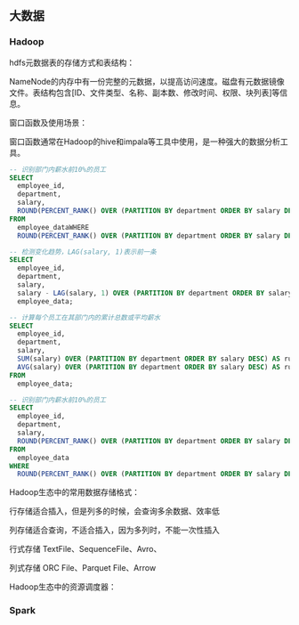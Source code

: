 ## **大数据**

### **Hadoop**

hdfs元数据表的存储方式和表结构：

NameNode的内存中有一份完整的元数据，以提高访问速度。磁盘有元数据镜像文件。表结构包含[ID、文件类型、名称、副本数、修改时间、权限、块列表]等信息。

 

窗口函数及使用场景：

窗口函数通常在Hadoop的hive和impala等工具中使用，是一种强大的数据分析工具。

```sql
-- 识别部门内薪水前10%的员工
SELECT
  employee_id,
  department,
  salary,
  ROUND(PERCENT_RANK() OVER (PARTITION BY department ORDER BY salary DESC), 2) AS salary_percentile
FROM
  employee_dataWHERE
  ROUND(PERCENT_RANK() OVER (PARTITION BY department ORDER BY salary DESC), 2) <= 0.1;
```

```sql
-- 检测变化趋势，LAG(salary, 1)表示前一条
SELECT
  employee_id,
  department,
  salary,
  salary - LAG(salary, 1) OVER (PARTITION BY department ORDER BY salary_date) AS salary_changeFROM
  employee_data;

```

```sql
-- 计算每个员工在其部门内的累计总数或平均薪水
SELECT
  employee_id,
  department,
  salary,
  SUM(salary) OVER (PARTITION BY department ORDER BY salary DESC) AS running_total,
  AVG(salary) OVER (PARTITION BY department ORDER BY salary DESC) AS running_average
FROM
  employee_data;

```

```sql
-- 识别部门内薪水前10%的员工
SELECT
  employee_id,
  department,
  salary,
  ROUND(PERCENT_RANK() OVER (PARTITION BY department ORDER BY salary DESC), 2) AS salary_percentile
FROM
  employee_data
WHERE
  ROUND(PERCENT_RANK() OVER (PARTITION BY department ORDER BY salary DESC), 2) <= 0.1;

```

Hadoop生态中的常用数据存储格式：

行存储适合插入，但是列多的时候，会查询多余数据、效率低

列存储适合查询，不适合插入，因为多列时，不能一次性插入

行式存储  TextFile、SequenceFile、Avro、

列式存储  ORC File、Parquet File、Arrow

 

 

Hadoop生态中的资源调度器：

 

 

### **Spark**